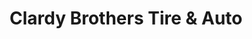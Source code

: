 ---
title: "Clardy Brothers Tire & Auto"
url: /myrtle-beach/clardy-brothers-tire-und-auto/
shop: Autowerkstatt
---